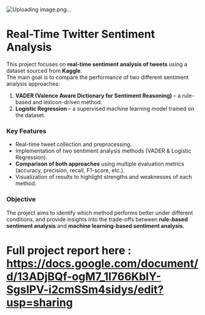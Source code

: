 ![Uploading image.png…]()
# Real-Time Twitter Sentiment Analysis


This project focuses on **real-time sentiment analysis of tweets** using a dataset sourced from **Kaggle**.  
The main goal is to compare the performance of two different sentiment analysis approaches:

1. **VADER (Valence Aware Dictionary for Sentiment Reasoning)** – a rule-based and lexicon-driven method.  
2. **Logistic Regression** – a supervised machine learning model trained on the dataset.

### Key Features
- Real-time tweet collection and preprocessing.  
- Implementation of two sentiment analysis methods (VADER & Logistic Regression).  
- **Comparison of both approaches** using multiple evaluation metrics (accuracy, precision, recall, F1-score, etc.).  
- Visualization of results to highlight strengths and weaknesses of each method.  

### Objective
The project aims to identify which method performs better under different conditions, and provide insights into the trade-offs between **rule-based sentiment analysis** and **machine learning-based sentiment analysis**.

# Full project report here : https://docs.google.com/document/d/13ADjBQf-ogM7_1I766KbIY-SgsIPV-i2cmSSm4sidys/edit?usp=sharing
